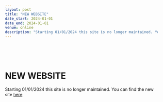 ```yaml
---
layout: post
title: "NEW WEBSITE"
date_start: 2024-01-01
date_end: 2024-01-01
venue: online
description: "Starting 01/01/2024 this site is no longer maintained. You can find the link inside"
---
```

<br>
<br>
<br>

# NEW WEBSITE
Starting 01/01/2024 this site is no longer maintained. You can find the new site [here](https://elixir-iib-training.github.io/site/)
